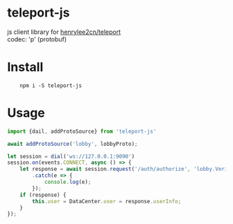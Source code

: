 # teleport-js

js client library for [henrylee2cn/teleport](https://github.com/henrylee2cn/teleport)  
codec: 'p' (protobuf)

# Install
```
	npm i -S teleport-js
```

# Usage
```javascript
import {dail, addProtoSource} from 'teleport-js'

await addProtoSource('lobby', lobbyProto);

let session = dial('ws://127.0.0.1:9090')
session.on(events.CONNECT, async () => {
	let response = await session.request('/auth/authorize', 'lobby.Verify', {token: 'abcdefg'})
		.catch(e => {
			console.log(e);
		});
	if (response) {
		this.user = DataCenter.user = response.userInfo;
	}
});
```
